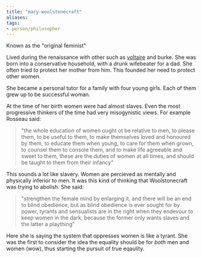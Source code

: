 ```yaml
---
title: "mary-woolstonecraft"
aliases: 
tags: 
- person/philosopher
---
```


Known as the "original feminist"

Lived during the renaissance with other such as [voltaire](notes/voltaire.md) and burke. She was born into a conservative household, with a drunk wifebeater for a dad. She often tried to protect her mother from him. This founded her need to protect other women. 

She became a personal tutor for a family with four young girls. Each of them grew up to be successful woman. 

At the time of her birth women were had almost slaves. Even the most progressive thinkers of the time had very misogynistic views. For example Rosseau said: 

> "the whole education of women ought ot be relative to men, to please them, to be useful to them, to make themselves loved and honoured by them, to educate them when young, to care for them when grown, to counsel them to console them, and to make life agreeable and sweet to them, these are the duties of women at all times, and should be taught to them from their infancy"

This sounds a lot like slavery.  Women are percieved as mentally and physically  inferior to men. It was this kind of thinking that Woolstonecraft was trying to abolish. She said: 

> "strengthen the female mind by enlarging it, and there will be an end to blind obedience, but as blind obedience is ever sought for by power, tyrants and sensualists are in the right when they endevour to keep women in the dark, because the former only wants slaves and the latter a plaything"

Here she is saying the system that oppresses women is like a tyrant. She was the first to consider the idea the equality should be for *both* men and women (wow), thus starting the pursuit of true eqaulity. 
